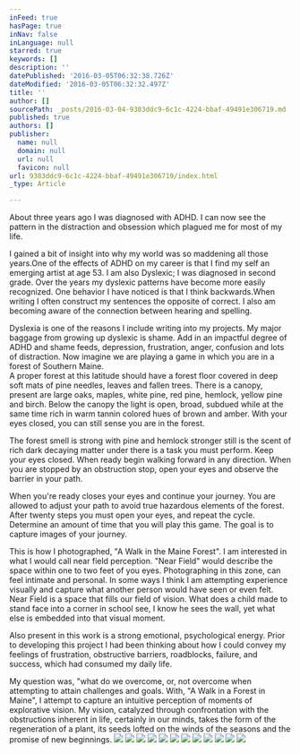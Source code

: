 ```yaml
---
inFeed: true
hasPage: true
inNav: false
inLanguage: null
starred: true
keywords: []
description: ''
datePublished: '2016-03-05T06:32:38.726Z'
dateModified: '2016-03-05T06:32:32.497Z'
title: ''
author: []
sourcePath: _posts/2016-03-04-9383ddc9-6c1c-4224-bbaf-49491e306719.md
published: true
authors: []
publisher:
  name: null
  domain: null
  url: null
  favicon: null
url: 9383ddc9-6c1c-4224-bbaf-49491e306719/index.html
_type: Article

---
```

About three years ago I was diagnosed
with ADHD.  I can now see the pattern in the  distraction and  obsession which plagued me for most of my life.

I gained a bit of insight into
why my world was so maddening all those years.One of the effects of ADHD on my
career is that I find my self an emerging artist at age 53\.  I am also Dyslexic; I was diagnosed in
second grade.  Over the years my dyslexic
patterns have become more easily recognized.  One behavior I have noticed is that I think backwards.When writing I often construct my sentences
the opposite of correct. I also am becoming aware of
the connection between hearing and spelling.

Dyslexia is one of the reasons I
include writing into my projects.               My
major baggage from growing up dyslexic is shame.   Add in an impactful degree of ADHD and shame
feeds, depression, frustration, anger, confusion and lots of
distraction.  Now
imagine we are playing a game in which you are in a forest of Southern Maine.    
A proper forest at this latitude
should have a forest floor covered in deep soft mats of pine needles, leaves
and fallen trees.  There is a canopy,
present are large oaks, maples, white pine, red pine, hemlock, yellow pine and
birch.  Below the canopy the light is
open, broad, subdued while at the same time rich in warm tannin colored hues of brown and amber. With your eyes closed, you can still sense you
are in the forest.

The forest smell is
strong with pine and hemlock stronger still is the scent of rich dark decaying
matter under there
is a task you must perform.  Keep your
eyes closed.  When ready begin walking
forward in any direction.  When you are
stopped by an obstruction stop, open your eyes and observe the barrier in your
path.

When you're ready closes your eyes
and continue your journey.                    You are
allowed to adjust your path to avoid true hazardous elements of the forest.  After twenty steps you must open your eyes,
and repeat the cycle. Determine an amount of time that you will play this
game.  The goal is to capture images of
your journey.

This
is how I photographed, "A Walk in the Maine Forest".                                  I am interested in what I would call near
field perception.                       "Near Field" would
describe the space within one to two feet of you eyes.  Photographing in this zone, can feel intimate
and personal.  In some ways I think I am
attempting experience visually and capture what           another person would have seen
or even felt.  Near Field is a space that
fills our field of vision.  What does a
child made to stand face into a corner in school see, I know he sees the wall,
yet what else is embedded into that visual moment. 

Also present in this work is a strong
emotional, psychological energy.         Prior to developing this project I had been thinking about how I could convey my feelings of frustration, obstructive barriers, roadblocks, failure, and
success, which had consumed my daily life.

My question was, "what do we overcome, or, not
overcome when attempting to attain challenges and goals. With, "A Walk in
a Forest in Maine", I attempt to capture an intuitive perception of moments of explorative
vision.  My vision, catalyzed through confrontation with the obstructions inherent in life, certainly in our minds, takes the form of the regeneration of a plant, its seeds  lofted on the winds of the seasons and the promise of new beginnings.
![](https://imgflo.herokuapp.com/graph/vahj1ThiexotieMo/272af8b94bea562eb2e20d6da876d6d2/passthrough.jpg?height=600&input=https%3A%2F%2Fs3-us-west-2.amazonaws.com%2Fthe-grid-img%2Fp%2Ff3ccd8c134c66e27b2786f89f40116ca6fe95d9d.jpg&width=479)
![](https://the-grid-user-content.s3-us-west-2.amazonaws.com/ab86580a-3dc9-4fde-8cfa-a30ce669143b.jpg)
![](https://imgflo.herokuapp.com/graph/vahj1ThiexotieMo/0f48e07a9130244d3014d9d449cd4940/passthrough.jpg?height=600&input=https%3A%2F%2Fs3-us-west-2.amazonaws.com%2Fthe-grid-img%2Fp%2F9b06557b81dfe90512b8012e2136c558044cbd0f.jpg&width=493)
![](https://imgflo.herokuapp.com/graph/vahj1ThiexotieMo/00a66b91a08c2b78fe8c3e8cb3e4d659/passthrough.jpg?height=600&input=https%3A%2F%2Fs3-us-west-2.amazonaws.com%2Fthe-grid-img%2Fp%2F3d571f194992da1f48f75e7dcdd4d2d936a3be48.jpg&width=479)
![](https://imgflo.herokuapp.com/graph/vahj1ThiexotieMo/6794e9f508ec6d46c79f65b9e61f79b6/passthrough.jpg?height=600&input=https%3A%2F%2Fs3-us-west-2.amazonaws.com%2Fthe-grid-img%2Fp%2F41f0b4d55e5a6877c3ba58eaff172cf996ff6b10.jpg&width=479)
![](https://imgflo.herokuapp.com/graph/vahj1ThiexotieMo/ab5651cc8b1ebd9ac3e27ac35699a1e2/passthrough.jpg?height=600&input=https%3A%2F%2Fs3-us-west-2.amazonaws.com%2Fthe-grid-img%2Fp%2F9dae0883b9daa5281bc326b94a22034177aae2b7.jpg&width=479)
![](https://imgflo.herokuapp.com/graph/vahj1ThiexotieMo/0a883ff3ebc49ce96e6fac56c965fd8d/passthrough.jpg?height=600&input=https%3A%2F%2Fs3-us-west-2.amazonaws.com%2Fthe-grid-img%2Fp%2F0f045d53d104df0cf8cb9a169d37ea6ae335fdc6.jpg&width=479)
![](https://imgflo.herokuapp.com/graph/vahj1ThiexotieMo/90f9aae457ad4e6740e74c09160e713e/passthrough.jpg?height=600&input=https%3A%2F%2Fs3-us-west-2.amazonaws.com%2Fthe-grid-img%2Fp%2Ff93c2fe25909400b3a428ebcea371db3535afbf6.jpg&width=548)
![](https://imgflo.herokuapp.com/graph/vahj1ThiexotieMo/a2e1d1b9f1a334d4012ac5df413a5730/passthrough.jpg?height=600&input=https%3A%2F%2Fs3-us-west-2.amazonaws.com%2Fthe-grid-img%2Fp%2Fef673788ef61775ac33432020ed80bbdd8ec90fa.jpg&width=479)
![](https://imgflo.herokuapp.com/graph/vahj1ThiexotieMo/810375b34a8670cbb4422ad81649715f/passthrough.jpg?height=600&input=https%3A%2F%2Fs3-us-west-2.amazonaws.com%2Fthe-grid-img%2Fp%2F2f8d229ad29dfac8c0846399a0c1cff4476b654d.jpg&width=479)
![](https://imgflo.herokuapp.com/graph/vahj1ThiexotieMo/4e600a21c3cf952e9486cfdaf2177dec/passthrough.jpg?height=600&input=https%3A%2F%2Fs3-us-west-2.amazonaws.com%2Fthe-grid-img%2Fp%2F99ef9d46d253d3286085d2c0514c49a59ae5bd18.jpg&width=479)
![](https://imgflo.herokuapp.com/graph/vahj1ThiexotieMo/ae323f4cd77e8c2cafd012e368aa8f80/passthrough.jpg?height=600&input=https%3A%2F%2Fs3-us-west-2.amazonaws.com%2Fthe-grid-img%2Fp%2Fa9549e3388d52d53758b0139776d0017e6e28cd8.jpg&width=479)